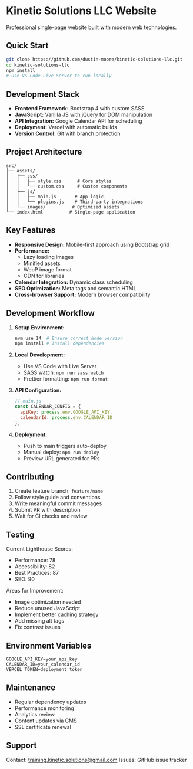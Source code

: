 # Kinetic Solutions LLC Website

Professional single-page website built with modern web technologies.

## Quick Start

```bash
git clone https://github.com/dustin-moore/kinetic-solutions-llc.git
cd kinetic-solutions-llc
npm install
# Use VS Code Live Server to run locally
```

## Development Stack

- **Frontend Framework:** Bootstrap 4 with custom SASS
- **JavaScript:** Vanilla JS with jQuery for DOM manipulation
- **API Integration:** Google Calendar API for scheduling
- **Deployment:** Vercel with automatic builds
- **Version Control:** Git with branch protection

## Project Architecture

```
src/
├── assets/
│   ├── css/
│   │   ├── style.css      # Core styles
│   │   └── custom.css     # Custom components
│   ├── js/
│   │   ├── main.js       # App logic
│   │   └── plugins.js    # Third-party integrations
│   └── images/          # Optimized assets
└── index.html          # Single-page application
```

## Key Features

- **Responsive Design:** Mobile-first approach using Bootstrap grid
- **Performance:** 
  - Lazy loading images
  - Minified assets
  - WebP image format
  - CDN for libraries
- **Calendar Integration:** Dynamic class scheduling
- **SEO Optimization:** Meta tags and semantic HTML
- **Cross-browser Support:** Modern browser compatibility

## Development Workflow

1. **Setup Environment:**
   ```bash
   nvm use 14  # Ensure correct Node version
   npm install # Install dependencies
   ```

2. **Local Development:**
   - Use VS Code with Live Server
   - SASS watch: `npm run sass:watch`
   - Prettier formatting: `npm run format`

3. **API Configuration:**
   ```javascript
   // main.js
   const CALENDAR_CONFIG = {
     apiKey: process.env.GOOGLE_API_KEY,
     calendarId: process.env.CALENDAR_ID
   };
   ```

4. **Deployment:**
   - Push to main triggers auto-deploy
   - Manual deploy: `npm run deploy`
   - Preview URL generated for PRs

## Contributing

1. Create feature branch: `feature/name`
2. Follow style guide and conventions
3. Write meaningful commit messages
4. Submit PR with description
5. Wait for CI checks and review

## Testing

Current Lighthouse Scores:
- Performance: 78
- Accessibility: 82
- Best Practices: 87
- SEO: 90

Areas for Improvement:
- Image optimization needed
- Reduce unused JavaScript
- Implement better caching strategy
- Add missing alt tags
- Fix contrast issues

## Environment Variables

```env
GOOGLE_API_KEY=your_api_key
CALENDAR_ID=your_calendar_id
VERCEL_TOKEN=deployment_token
```

## Maintenance

- Regular dependency updates
- Performance monitoring
- Analytics review
- Content updates via CMS
- SSL certificate renewal

## Support

Contact: training.kinetic.solutions@gmail.com
Issues: GitHub issue tracker
